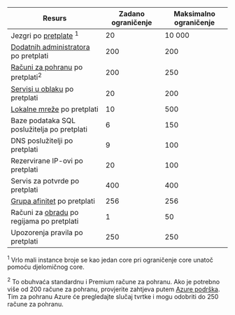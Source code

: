 Resurs|Zadano ograničenje|Maksimalno ograničenje
---|---|---
Jezgri po [pretplate](../articles/billing-buy-sign-up-azure-subscription.md) <sup>1</sup>|20|10 000
[Dodatnih administratora](../articles/billing-add-change-azure-subscription-administrator.md) po pretplati|200|200
[Računi za pohranu](../articles/storage/storage-create-storage-account.md) po pretplati<sup>2</sup>|200|250
[Servisi u oblaku](../articles/cloud-services/cloud-services-choose-me.md) po pretplati|20|200
[Lokalne mreže](http://msdn.microsoft.com/library/jj157100.aspx) po pretplati|10|500
Baze podataka SQL poslužitelja po pretplati|6|150
DNS poslužitelji po pretplati|9|100
Rezervirane IP-ovi po pretplati|20|100
Servis za potvrde po pretplati|400|400
[Grupa afinitet](../articles/virtual-network/virtual-networks-migrate-to-regional-vnet.md) po pretplati|256|256
Računi za [obradu](https://azure.microsoft.com/services/batch/) po regijama po pretplati|1|50
Upozorenja pravila po pretplati|250|250

<sup>1</sup> Vrlo mali instance broje se kao jedan core pri ograničenje core unatoč pomoću djelomičnog core.

<sup>2</sup> To obuhvaća standardnu i Premium račune za pohranu. Ako je potrebno više od 200 račune za pohranu, provjerite zahtjeva putem [Azure podrška](https://azure.microsoft.com/support/faq/). Tim za pohranu Azure će pregledajte slučaj tvrtke i mogu odobriti do 250 račune za pohranu. 
